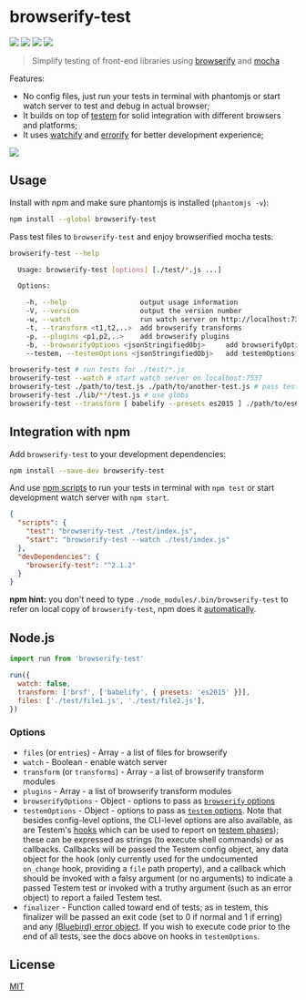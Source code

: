 # browserify-test

[![](https://travis-ci.org/alekseykulikov/browserify-test.png)](https://travis-ci.org/alekseykulikov/browserify-test)
[![](https://img.shields.io/npm/v/browserify-test.svg)](https://npmjs.org/package/browserify-test)
[![](http://img.shields.io/npm/dm/idb-schema.svg)](https://npmjs.org/package/browserify-test)
[![](https://img.shields.io/badge/code%20style-standard-brightgreen.svg)](http://standardjs.com/)

> Simplify testing of front-end libraries using [browserify](http://browserify.org)
and [mocha](https://github.com/mochajs/mocha)

Features:

* No config files, just run your tests in terminal with phantomjs or start watch server to test and debug in actual browser;
* It builds on top of [testem](https://github.com/airportyh/testem) for solid integration with different browsers and platforms;
* It uses [watchify](https://github.com/substack/watchify) and [errorify](https://github.com/zertosh/errorify) for better development experience;

![](https://dl.dropboxusercontent.com/u/1682963/browserify-test.gif)

## Usage

Install with npm and make sure phantomjs is installed (`phantomjs -v`):

```bash
npm install --global browserify-test
```

Pass test files to `browserify-test` and enjoy browserified mocha tests:

```bash
browserify-test --help

  Usage: browserify-test [options] [./test/*.js ...]

  Options:

    -h, --help                  output usage information
    -V, --version               output the version number
    -w, --watch                 run watch server on http://localhost:7357
    -t, --transform <t1,t2,..>  add browserify transforms
    -p, --plugins <p1,p2,..>    add browserify plugins
    -b, --browserifyOptions <jsonStringifiedObj>     add browserifyOptions
    --testem, --testemOptions <jsonStringifiedObj>   add testemOptions

browserify-test # run tests for ./test/*.js
browserify-test --watch # start watch server on localhost:7537
browserify-test ./path/to/test.js ./path/to/another-test.js # pass test files as arguments
browserify-test ./lib/**/test.js # use globs
browserify-test --transform [ babelify --presets es2015 ] ./path/to/es6-test.js # use transforms
```

## Integration with npm

  Add `browserify-test` to your development dependencies:

```bash
npm install --save-dev browserify-test
```

And use [npm scripts](https://www.npmjs.org/doc/misc/npm-scripts.html)
to run your tests in terminal with `npm test` or start development watch server with `npm start`.


```json
{
  "scripts": {
    "test": "browserify-test ./test/index.js",
    "start": "browserify-test --watch ./test/index.js"
  },
  "devDependencies": {
    "browserify-test": "^2.1.2"
  }
}
```

**npm hint:** you don't need to type `./node_modules/.bin/browserify-test` to refer on local copy of `browserify-test`,
npm does it [automatically](https://www.npmjs.org/doc/files/npm-folders.html#executables).


## Node.js

```js
import run from 'browserify-test'

run({
  watch: false,
  transform: ['brsf', ['babelify', { presets: 'es2015' }]],
  files: ['./test/file1.js', './test/file2.js'],
})
```

### Options

* `files` (or `entries`) - Array - a list of files for browserify
* `watch` - Boolean - enable watch server
* `transform` (or `transforms`) - Array - a list of browserify transform modules
* `plugins` - Array - a list of browserify transform modules
* `browserifyOptions` - Object - options to pass as [`browserify` options](https://github.com/substack/node-browserify#browserifyfiles--opts)
* `testemOptions` - Object - options to pass as [`testem` options](https://github.com/testem/testem/blob/master/docs/config_file.md#option-reference). Note that besides config-level options, the CLI-level options are also available, as are Testem's [hooks](https://github.com/testem/testem/blob/master/docs/config_file.md#available-hooks) which can be used to report on [testem phases](https://github.com/testem/testem/blob/master/README.md#preprocessors-coffeescript-less-sass-browserify-etc)); these can be expressed as strings (to execute shell commands) or as callbacks. Callbacks will be passed the Testem config object, any data object for the hook (only currently used for the undocumented `on_change` hook, providing a `file` path property), and a callback which should be invoked with a falsy argument (or no arguments) to indicate a passed Testem test or invoked with a truthy argument (such as an error object) to report a failed Testem test.
* `finalizer` - Function called toward end of tests; as in testem, this finalizer will be passed an exit code (set to 0 if normal and 1 if erring) and any [(Bluebird) error object](http://bluebirdjs.com/docs/api/ascallback.html). If you wish to execute code prior to the end of all tests, see the docs above on hooks in `testemOptions`.

## License

[MIT]('./LICENSE')
